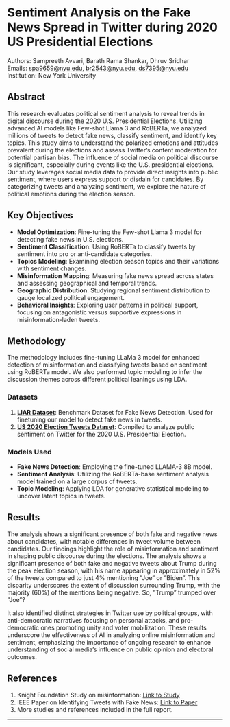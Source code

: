 # Sentiment Analysis on the Fake News Spread in Twitter during 2020 US Presidential Elections

Authors: Sampreeth Avvari, Barath Rama Shankar, Dhruv Sridhar  
Emails: spa9659@nyu.edu, br2543@nyu.edu, ds7395@nyu.edu  
Institution: New York University

## Abstract
This research evaluates political sentiment analysis to reveal trends in digital discourse during the 2020 U.S. Presidential Elections. Utilizing advanced AI models like Few-shot Llama 3 and RoBERTa, we analyzed millions of tweets to detect fake news, classify sentiment, and identify key topics. This study aims to understand the polarized emotions and attitudes prevalent during the elections and assess Twitter’s content moderation for potential partisan bias. The influence of social media on political discourse is significant, especially during events like the U.S. presidential elections. Our study leverages social media data to provide direct insights into public sentiment, where users express support or disdain for candidates. By categorizing tweets and analyzing sentiment, we explore the nature of political emotions during the election season.

## Key Objectives
- **Model Optimization**: Fine-tuning the Few-shot Llama 3 model for detecting fake news in U.S. elections.
- **Sentiment Classification**: Using RoBERTa to classify tweets by sentiment into pro or anti-candidate categories.
- **Topics Modeling**: Examining election season topics and their variations with sentiment changes.
- **Misinformation Mapping**: Measuring fake news spread across states and assessing geographical and temporal trends.
- **Geographic Distribution**: Studying regional sentiment distribution to gauge localized political engagement.
- **Behavioral Insights**: Exploring user patterns in political support, focusing on antagonistic versus supportive expressions in misinformation-laden tweets.

## Methodology
The methodology includes fine-tuning LLaMa 3 model for enhanced detection of misinformation and classifying tweets based on sentiment using RoBERTa model. We also performed topic modeling to infer the discussion themes across different political leanings using LDA.

### Datasets
1. **[LIAR Dataset](https://huggingface.co/datasets/liar)**: Benchmark Dataset for Fake News Detection. Used for finetuning our model to detect fake news in tweets. 
2. **[US 2020 Election Tweets Dataset](https://www.kaggle.com/datasets/manchunhui/us-election-2020-tweets)**: Compiled to analyze public sentiment on Twitter for the 2020 U.S. Presidential Election.

### Models Used
- **Fake News Detection**: Employing the fine-tuned LLAMA-3 8B model.
- **Sentiment Analysis**: Utilizing the RoBERTa-base sentiment analysis model trained on a large corpus of tweets.
- **Topic Modeling**: Applying LDA for generative statistical modeling to uncover latent topics in tweets.

## Results
The analysis shows a significant presence of both fake and negative news about candidates, with notable differences in tweet volume between candidates. Our findings highlight the role of misinformation and sentiment in shaping public discourse during the elections. The analysis shows a significant presence of both fake and negative tweets about Trump during the peak election season, with his name appearing in approximately in 52% of the tweets compared to just 4% mentioning ”Joe” or ”Biden”. This disparity underscores the extent of discussion surrounding Trump, with the majority (60%) of the mentions being negative. So, ”Trump” trumped over ”Joe”?

It also identified distinct strategies in Twitter use by political groups, with anti-democratic narratives focusing on personal attacks, and pro-democratic ones promoting unity and voter mobilization. These results underscore the effectiveness of AI in analyzing online misinformation and sentiment, emphasizing the importance of ongoing research to enhance understanding of social media’s influence on public opinion and electoral outcomes.

## References
1. Knight Foundation Study on misinformation: [Link to Study](https://knightfoundation.org/features/misinfo/)
2. IEEE Paper on Identifying Tweets with Fake News: [Link to Paper](https://hi.switchy.io/MWgY)
3. More studies and references included in the full report.

---
